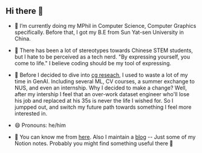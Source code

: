 ## Hi there 👋

<!--
**HoytXU/HoytXU** is a ✨ _special_ ✨ repository because its `README.md` (this file) appears on your GitHub profile.

Here are some ideas to get you started:

- 🔭 I’m currently working on ...
- 🌱 I’m currently learning ...
- 👯 I’m looking to collaborate on ...
- 🤔 I’m looking for help with ...
- 💬 Ask me about ...
- 📫 How to reach me: ...
- 😄 Pronouns: ...
- ⚡ Fun fact: ...
-->

- 🌱 I’m currently doing my MPhil in Computer Science, Computer Graphics specifically. Before that, I got my B.E from Sun Yat-sen University in China.
  
- 🧠 There has been a lot of stereotypes towards Chinese STEM students, but I hate to be perceived as a tech nerd. "By expressing yourself, you come to life." I believe coding should be my tool of expressing.
     
- 💬 Before I decided to dive into [cg reseach](https://hoytxu.me/cg-research-map/), I used to waste a lot of my time in GenAI. Including several ML, CV courses, a summer exchange to NUS, and even an internship. Why I decided to make a change? Well, after my intership I feel that an over-work dataset engineer who'll lose his job and replaced at his 35s is never the life I wished for. So I jumpped out, and switch my future path towards something I feel more interested in.

- 😄 Pronouns: he/him  

- 📝 You can know me from [here](https://hoytxu.me). Also I maintain a [blog](https://blog.hoytxu.me/) -- Just some of my Notion notes. Probably you might find something useful there 👀

